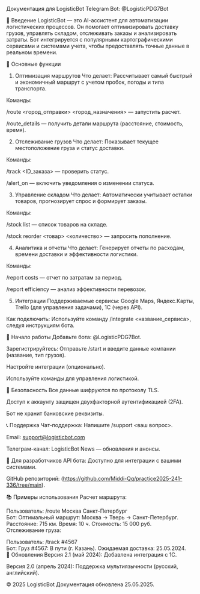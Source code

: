 Документация для LogisticBot
Telegram Bot: @LogisticPDG7Bot

🌟 Введение
LogisticBot — это AI-ассистент для автоматизации логистических процессов. Он помогает оптимизировать доставку грузов, управлять складом, отслеживать заказы и анализировать затраты. Бот интегрируется с популярными картографическими сервисами и системами учета, чтобы предоставлять точные данные в реальном времени.

🚀 Основные функции
1. Оптимизация маршрутов
Что делает: Рассчитывает самый быстрый и экономичный маршрут с учетом пробок, погоды и типа транспорта.

Команды:

/route <город_отправки> <город_назначения> — запустить расчет.

/route_details — получить детали маршрута (расстояние, стоимость, время).

2. Отслеживание грузов
Что делает: Показывает текущее местоположение груза и статус доставки.

Команды:

/track <ID_заказа> — проверить статус.

/alert_on — включить уведомления о изменении статуса.

3. Управление складом
Что делает: Автоматически учитывает остатки товаров, прогнозирует спрос и формирует заказы.

Команды:

/stock list — список товаров на складе.

/stock reorder <товар> <количество> — запросить пополнение.

4. Аналитика и отчеты
Что делает: Генерирует отчеты по расходам, времени доставки и эффективности логистики.

Команды:

/report costs — отчет по затратам за период.

/report efficiency — анализ эффективности перевозок.

5. Интеграции
Поддерживаемые сервисы: Google Maps, Яндекс.Карты, Trello (для управления задачами), 1С (через API).

Как подключить: Используйте команду /integrate <название_сервиса>, следуя инструкциям бота.

📌 Начало работы
Добавьте бота: @LogisticPDG7Bot.

Зарегистрируйтесь: Отправьте /start и введите данные компании (название, тип грузов).

Настройте интеграции (опционально).

Используйте команды для управления логистикой.

🔐 Безопасность
Все данные шифруются по протоколу TLS.

Доступ к аккаунту защищен двухфакторной аутентификацией (2FA).

Бот не хранит банковские реквизиты.

📞 Поддержка
Чат-поддержка: Напишите /support <ваш вопрос>.

Email: support@logisticbot.com

Телеграм-канал: LogisticBot News — обновления и анонсы.

🔧 Для разработчиков
API бота: Доступно для интеграции с вашими системами. 

GitHub репозиторий: (https://github.com/Middi-Qq/practice2025-241-336/tree/main).

📚 Примеры использования
Расчет маршрута:

Пользователь: /route Москва Санкт-Петербург  
Бот: Оптимальный маршрут: Москва → Тверь → Санкт-Петербург.  
     Расстояние: 715 км. Время: 10 ч. Стоимость: 15 000 руб.  
Отслеживание груза:

Пользователь: /track #4567  
Бот: Груз #4567: В пути (г. Казань). Ожидаемая доставка: 25.05.2024.  
📢 Обновления
Версия 2.1 (май 2024): Добавлена интеграция с 1С.

Версия 2.0 (апрель 2024): Поддержка мультиязычности (русский, английский).

© 2025 LogisticBot
Документация обновлена 25.05.2025.